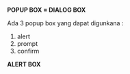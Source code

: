 **POPUP BOX = DIALOG BOX**

Ada 3 popup box yang dapat digunkana :
1. alert
2. prompt
3. confirm

**ALERT BOX**
